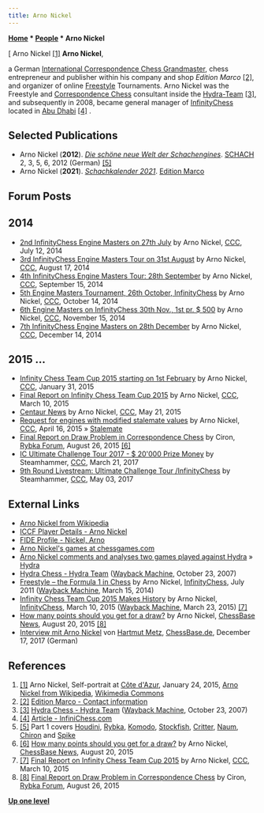```yaml
---
title: Arno Nickel
---
```

**[Home](Home "Home") * [People](People "People") * Arno Nickel**

\[ Arno Nickel <a id="cite-note-1" href="#cite-ref-1">[1]</a>
**Arno Nickel**,

a German [International Correspondence Chess Grandmaster](https://en.wikipedia.org/wiki/International_Correspondence_Chess_Grandmaster), chess entrepreneur and publisher within his company and shop *Edition Marco* <a id="cite-note-2" href="#cite-ref-2">[2]</a>,
and organizer of online [Freestyle](https://en.wikipedia.org/wiki/Advanced_Chess) Tournaments.
Arno Nickel was the Freestyle and [Correspondence Chess](https://en.wikipedia.org/wiki/Correspondence_chess) consultant inside the [Hydra-Team](Hydra "Hydra") <a id="cite-note-3" href="#cite-ref-3">[3]</a>,
and subsequently in 2008, became general manager of [InfinityChess](index.php?title=InfinityChess&action=edit&redlink=1 "InfinityChess (page does not exist)") located in [Abu Dhabi](https://en.wikipedia.org/wiki/Abu_Dhabi) <a id="cite-note-4" href="#cite-ref-4">[4]</a> .

## Selected Publications

- Arno Nickel (**2012**). *[Die schöne neue Welt der Schachengines](http://www.edition-marco-shop.de/Schachgeschehen/Computerschach/Die-schoene-neue-Welt-der-Schachengines)*. [SCHACH](http://www.zeitschriftschach.de/) 2, 3, 5, 6, 2012 (German) <a id="cite-note-5" href="#cite-ref-5">[5]</a>
- Arno Nickel (**2021**). *[Schachkalender 2021](https://www.lovelybooks.de/autor/Arno-Nickel/Schachkalender-2021-2741960385-w/)*. [Edition Marco](http://www.edition-marco-shop.de/)

## Forum Posts

## 2014

- [2nd InfinityChess Engine Masters on 27th July](http://www.talkchess.com/forum/viewtopic.php?t=52951) by Arno Nickel, [CCC](CCC "CCC"), July 12, 2014
- [3rd InfinityChess Engine Masters Tour on 31st August](http://www.talkchess.com/forum/viewtopic.php?t=53322) by Arno Nickel, [CCC](CCC "CCC"), August 17, 2014
- [4th InfinityChess Engine Masters Tour: 28th September](http://www.talkchess.com/forum/viewtopic.php?t=53710) by Arno Nickel, [CCC](CCC "CCC"), September 15, 2014
- [5th Engine Masters Tournament, 26th October, InfinityChess](http://www.talkchess.com/forum/viewtopic.php?t=54047) by Arno Nickel, [CCC](CCC "CCC"), October 14, 2014
- [6th Engine Masters on InfinityChess 30th Nov., 1st pr. $ 500](http://www.talkchess.com/forum/viewtopic.php?t=54347) by Arno Nickel, [CCC](CCC "CCC"), November 15, 2014
- [7th InfinityChess Engine Masters on 28th December](http://www.talkchess.com/forum/viewtopic.php?t=54645) by Arno Nickel, [CCC](CCC "CCC"), December 14, 2014

## 2015 ...

- [Infinity Chess Team Cup 2015 starting on 1st February](http://www.talkchess.com/forum/viewtopic.php?t=55164) by Arno Nickel, [CCC](CCC "CCC"), January 31, 2015
- [Final Report on Infinity Chess Team Cup 2015](http://www.talkchess.com/forum/viewtopic.php?t=55619) by Arno Nickel, [CCC](CCC "CCC"), March 10, 2015
- [Centaur News](http://www.talkchess.com/forum3/viewtopic.php?f=2&t=56440) by Arno Nickel, [CCC](CCC "CCC"), May 21, 2015
- [Request for engines with modified stalemate values](http://www.talkchess.com/forum/viewtopic.php?t=56020) by Arno Nickel, [CCC](CCC "CCC"), April 16, 2015 » [Stalemate](Stalemate "Stalemate")
- [Final Report on Draw Problem in Correspondence Chess](http://rybkaforum.net/cgi-bin/rybkaforum/topic_show.pl?pid=552902) by Ciron, [Rybka Forum](Computer_Chess_Forums "Computer Chess Forums"), August 26, 2015 <a id="cite-note-6" href="#cite-ref-6">[6]</a>
- [IC Ultimate Challenge Tour 2017 - $ 20'000 Prize Money](http://www.talkchess.com/forum3/viewtopic.php?f=2&t=63512) by Steamhammer, [CCC](CCC "CCC"), March 21, 2017
- [9th Round Livestream: Ultimate Challenge Tour /InfinityChess](http://www.talkchess.com/forum3/viewtopic.php?f=6&t=63892) by Steamhammer, [CCC](CCC "CCC"), May 03, 2017

## External Links

- [Arno Nickel from Wikipedia](https://en.wikipedia.org/wiki/Arno_Nickel)
- [ICCF Player Details - Arno Nickel](https://www.iccf.com/player?id=81282)
- [FIDE Profile - Nickel, Arno](https://ratings.fide.com/profile/4623703)
- [Arno Nickel's games at chessgames.com](https://www.chessgames.com/perl/chessplayer?pid=93905)
- [Arno Nickel comments and analyses two games played against Hydra](https://amici.iccf.com/issues/issue_05/issue_05_nickel_hydra.html) » [Hydra](Hydra "Hydra")
- [Hydra Chess - Hydra Team](https://web.archive.org/web/20071023231056fw_/http://www.hydrachess.com/main.cfm?middle=cfm/teamhydra.cfm) ([Wayback Machine](https://en.wikipedia.org/wiki/Wayback_Machine), October 23, 2007)
- [Freestyle – the Formula 1 in Chess](https://web.archive.org/web/20140315054330/http://www.infinitychess.com/Web/Page/public/article/article1.aspx) by Arno Nickel, [InfinityChess](index.php?title=InfinityChess&action=edit&redlink=1 "InfinityChess (page does not exist)"), July 2011 ([Wayback Machine](https://en.wikipedia.org/wiki/Wayback_Machine), March 15, 2014)
- [Infinity Chess Team Cup 2015 Makes History](https://web.archive.org/web/20150323205956/http://www.infinitychess.com/Web/Page/Public/Article/DefaultArticle.aspx?id=208) by Arno Nickel, [InfinityChess](index.php?title=InfinityChess&action=edit&redlink=1 "InfinityChess (page does not exist)"), March 10, 2015 ([Wayback Machine](https://en.wikipedia.org/wiki/Wayback_Machine), March 23, 2015) <a id="cite-note-7" href="#cite-ref-7">[7]</a>
- [How many points should you get for a draw?](https://en.chessbase.com/post/how-many-points-should-you-get-for-a-draw) by Arno Nickel, [ChessBase News](ChessBase "ChessBase"), August 20, 2015 <a id="cite-note-8" href="#cite-ref-8">[8]</a>
- [Interview mit Arno Nickel](https://de.chessbase.com/post/interview-mit-arno-nickel) von [Hartmut Metz](https://de.chessbase.com/author/hartmut-metz), [ChessBase.de](ChessBase "ChessBase"), December 17, 2017 (German)

## References

1. <a id="cite-ref-1" href="#cite-note-1">[1]</a> Arno Nickel, Self-portrait at [Côte d'Azur](https://en.wikipedia.org/wiki/French_Riviera), January 24, 2015, [Arno Nickel from Wikipedia](https://en.wikipedia.org/wiki/Arno_Nickel), [Wikimedia Commons](https://en.wikipedia.org/wiki/Wikimedia_Commons)
1. <a id="cite-ref-2" href="#cite-note-2">[2]</a> [Edition Marco - Contact information](http://www.edition-marco-shop.de/epages/64079634.sf/en_GB/?ViewObjectPath=%2FShops%2F64079634%2FCategories%2FImprint)
1. <a id="cite-ref-3" href="#cite-note-3">[3]</a> [Hydra Chess - Hydra Team](https://web.archive.org/web/20071023231056fw_/http://www.hydrachess.com/main.cfm?middle=cfm/teamhydra.cfm) ([Wayback Machine](https://en.wikipedia.org/wiki/Wayback_Machine), October 23, 2007)
1. <a id="cite-ref-4" href="#cite-note-4">[4]</a> [Article - InfiniChess.com](http://www.infinitychess.com/Page/Public/Article/DefaultArticle.aspx?id=300)
1. <a id="cite-ref-5" href="#cite-note-5">[5]</a> Part 1 covers [Houdini](Houdini "Houdini"), [Rybka](Rybka "Rybka"), [Komodo](Komodo "Komodo"), [Stockfish](Stockfish "Stockfish"), [Critter](Critter "Critter"), [Naum](Naum "Naum"), [Chiron](Chiron "Chiron") and [Spike](Spike "Spike")
1. <a id="cite-ref-6" href="#cite-note-6">[6]</a> [How many points should you get for a draw?](http://en.chessbase.com/post/how-many-points-should-you-get-for-a-draw) by Arno Nickel, [ChessBase News](ChessBase "ChessBase"), August 20, 2015
1. <a id="cite-ref-7" href="#cite-note-7">[7]</a> [Final Report on Infinity Chess Team Cup 2015](http://www.talkchess.com/forum/viewtopic.php?t=55619) by Arno Nickel, [CCC](CCC "CCC"), March 10, 2015
1. <a id="cite-ref-8" href="#cite-note-8">[8]</a>  [Final Report on Draw Problem in Correspondence Chess](http://rybkaforum.net/cgi-bin/rybkaforum/topic_show.pl?pid=552902) by Ciron, [Rybka Forum](Computer_Chess_Forums "Computer Chess Forums"), August 26, 2015

**[Up one level](People "People")**

